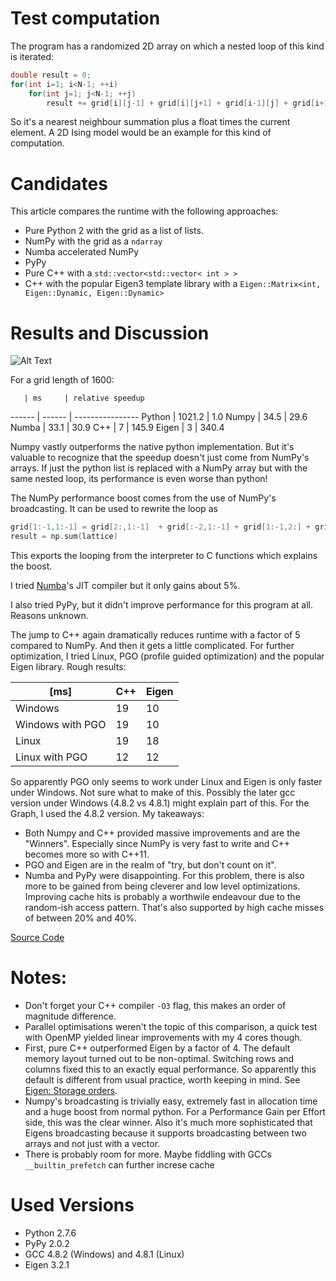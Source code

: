 # Test computation

The program has a randomized 2D array on which a nested loop of this kind is iterated:

```cpp
double result = 0;
for(int i=1; i<N-1; ++i)
	for(int j=1; j<N-1; ++j)
		result += grid[i][j-1] + grid[i][j+1] + grid[i-1][j] + grid[i+1][j] + grid[i][j] * some_float;
```

So it's a nearest neighbour summation plus a float times the current element. A 2D Ising model would be an example for this kind of computation.

# Candidates

This article compares the runtime with the following approaches:

 - Pure Python 2 with the grid as a list of lists.
 - NumPy with the grid as a `ndarray`
 - Numba accelerated NumPy
 - PyPy
 - Pure C++ with a `std::vector<std::vector< int > >`
 - C++ with the popular Eigen3 template library with a `Eigen::Matrix<int, Eigen::Dynamic, Eigen::Dynamic>`

# Results and Discussion

![Alt Text](https://raw.githubusercontent.com/s9w/perf_2D-grid/master/perf_2D_grid_plot.png)

For a grid length of 1600:

       | ms     | relative speedup
------ | ------ | ----------------
Python | 1021.2 | 1.0
Numpy  | 34.5   | 29.6
Numba  | 33.1   | 30.9
C++    | 7      | 145.9
Eigen  | 3      | 340.4

Numpy vastly outperforms the native python implementation. But it's valuable to recognize that the speedup doesn't just come from NumPy's arrays. If just the python list is replaced with a NumPy array but with the same nested loop, its performance is even worse than python!

The NumPy performance boost comes from the use of NumPy's broadcasting. It can be used to rewrite the loop as

```cpp
grid[1:-1,1:-1] = grid[2:,1:-1]  + grid[:-2,1:-1] + grid[1:-1,2:] + grid[1:-1,:-2] + grid[1:-1,1:-1] * some_float
result = np.sum(lattice)
```

This exports the looping from the interpreter to C functions which explains the boost.

I tried [Numba](http://numba.pydata.org)'s JIT compiler but it only gains about 5%.

I also tried PyPy, but it didn't improve performance for this program at all. Reasons unknown.

The jump to C++ again dramatically reduces runtime with a factor of  5 compared to NumPy. And then it gets a little complicated. For further optimization, I tried Linux, PGO (profile guided optimization) and the popular Eigen library. Rough results:

 [ms] | C++ | Eigen
 -----------------|-----|-
 Windows          | 19  | 10
 Windows with PGO | 19  | 10
 Linux            | 19  | 18
 Linux with PGO   | 12  | 12

 So apparently PGO only seems to work under Linux and Eigen is only faster under Windows. Not sure what to make of this. Possibly the later gcc version under Windows (4.8.2 vs 4.8.1) might explain part of this. For the Graph, I used the 4.8.2 version. My takeaways:

 - Both Numpy and C++ provided massive improvements and are the "Winners". Especially since NumPy is very fast to write and C++ becomes more so with C++11.
 - PGO and Eigen are in the realm of "try, but don't count on it".
 - Numba and PyPy were disappointing. For this problem, there is also more to be gained from being cleverer and low level optimizations. Improving cache hits is probably a worthwile endeavour due to the random-ish access pattern. That's also supported by high cache misses of between 20% and 40%.

 [Source Code](https://github.com/s9w/perf_2D-grid)

# Notes:

- Don't forget your C++ compiler `-O3` flag, this makes an order of magnitude difference.
- Parallel optimisations weren't the topic of this comparison, a quick test with OpenMP yielded linear improvements with my 4 cores though.
- First, pure C++ outperformed Eigen by a factor of 4. The default memory layout turned out to be non-optimal. Switching rows and columns fixed this to an exactly equal performance. So apparently this default is different from usual practice, worth keeping in mind. See [Eigen: Storage orders](http://eigen.tuxfamily.org/dox/group__TopicStorageOrders.html).
- Numpy's broadcasting is trivially easy, extremely fast in allocation time and a huge boost from normal python. For a Performance Gain per Effort side, this was the clear winner. Also it's much more sophisticated that Eigens broadcasting because it supports broadcasting between two arrays and not just with a vector.
- There is probably room for more. Maybe fiddling with GCCs `__builtin_prefetch` can further increse cache 

# Used Versions
- Python 2.7.6
- PyPy 2.0.2
- GCC 4.8.2 (Windows) and 4.8.1 (Linux)
- Eigen 3.2.1
